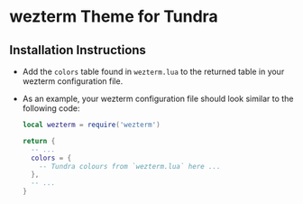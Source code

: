 # wezterm Theme for Tundra

## Installation Instructions

- Add the `colors` table found in `wezterm.lua` to the returned table in your
  wezterm configuration file.

- As an example, your wezterm configuration file should look similar to the
  following code:

  ```lua
  local wezterm = require('wezterm')

  return {
    -- ...
    colors = {
      -- Tundra colours from `wezterm.lua` here ...
    },
    -- ...
  }
  ```
